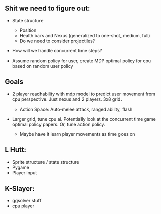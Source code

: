 ## Shit we need to figure out:
* State structure
  * Position
  * Health bars and Nexus (generalized to one-shot, medium, full)
  * Do we need to consider projectiles?
  
* How will we handle concurrent time steps?
 
* Assume random policy for user, create MDP optimal policy for cpu based on random user policy

## Goals
* 2 player reachability with mdp model to predict user movement from cpu perspective.  Just nexus and 2 players.  3x8 grid.
  * Action Space:  Auto-melee attack, ranged ability, flash

* Larger grid, tune cpu ai.  Potentially look at the concurrent time game optimal policy papers.  Or, tune action policy.
  * Maybe have it learn player movements as time goes on

## L Hutt:
* Sprite structure / state structure
* Pygame
* Player input

## K-Slayer:
* ggsolver stuff
* cpu player
